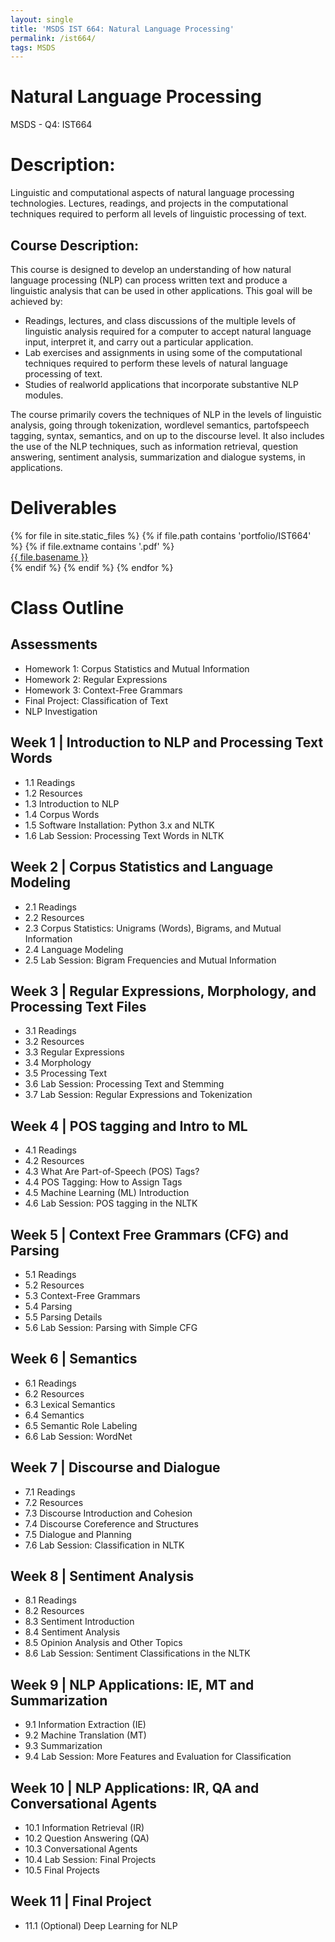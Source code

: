 ```yaml
---
layout: single
title: 'MSDS IST 664: Natural Language Processing'
permalink: /ist664/
tags: MSDS  
---
```


# Natural Language Processing

MSDS - Q4: IST664


# Description:

Linguistic and computational aspects of natural language processing technologies. Lectures, readings, and projects in the computational techniques required to perform all levels of linguistic processing of text.

## Course Description:

This course is designed to develop an understanding of how natural language processing (NLP) can process written text and produce a linguistic analysis that can be used in other applications. This goal will be achieved by:

* Readings, lectures, and class discussions of the multiple levels of linguistic analysis required for a computer to accept natural language input, interpret it, and carry out a particular application.
* Lab exercises and assignments in using some of the computational techniques required to perform these levels of natural language processing of text.
* Studies of real­world applications that incorporate substantive NLP modules.

The course primarily covers the techniques of NLP in the levels of linguistic analysis, going through tokenization, word­level semantics, part­of­speech tagging, syntax, semantics, and on up to the discourse level. It also includes the use of the NLP techniques, such as information retrieval, question answering, sentiment analysis, summarization and dialogue systems, in applications.

# Deliverables

<div>
{% for file in site.static_files %}
    {% if file.path contains 'portfolio/IST664' %}
        {% if file.extname contains '.pdf' %}
            <div><a href="https://danielcaraway.github.io/{{ file.path }}">{{ file.basename }}</a></div>
        {% endif %}
    {% endif %}
{% endfor %}
</div>

# Class Outline

## Assessments
 * Homework 1: Corpus Statistics and Mutual Information  
 * Homework 2: Regular Expressions  
 * Homework 3: Context-Free Grammars  
 * Final Project: Classification of Text  
 * NLP Investigation  

## Week 1 | Introduction to NLP and Processing Text Words
 * 1.1 Readings 
 * 1.2 Resources 
 * 1.3 Introduction to NLP 
 * 1.4 Corpus Words 
 * 1.5 Software Installation: Python 3.x and NLTK 
 * 1.6 Lab Session: Processing Text Words in NLTK 

## Week 2 | Corpus Statistics and Language Modeling
 * 2.1 Readings 
 * 2.2 Resources 
 * 2.3 Corpus Statistics: Unigrams (Words), Bigrams, and Mutual Information 
 * 2.4 Language Modeling 
 * 2.5 Lab Session: Bigram Frequencies and Mutual Information 

## Week 3 | Regular Expressions, Morphology, and Processing Text Files
 * 3.1 Readings 
 * 3.2 Resources 
 * 3.3 Regular Expressions 
 * 3.4 Morphology 
 * 3.5 Processing Text 
 * 3.6 Lab Session: Processing Text and Stemming 
 * 3.7 Lab Session: Regular Expressions and Tokenization 

## Week 4 | POS tagging and Intro to ML
 * 4.1 Readings 
 * 4.2 Resources 
 * 4.3 What Are Part-of-Speech (POS) Tags? 
 * 4.4 POS Tagging: How to Assign Tags 
 * 4.5 Machine Learning (ML) Introduction 
 * 4.6 Lab Session: POS tagging in the NLTK 

## Week 5 | Context Free Grammars (CFG) and Parsing
 * 5.1 Readings 
 * 5.2 Resources 
 * 5.3 Context-Free Grammars 
 * 5.4 Parsing 
 * 5.5 Parsing Details 
 * 5.6 Lab Session: Parsing with Simple CFG 

## Week 6 | Semantics
 * 6.1 Readings 
 * 6.2 Resources 
 * 6.3 Lexical Semantics 
 * 6.4 Semantics 
 * 6.5 Semantic Role Labeling 
 * 6.6 Lab Session: WordNet 

## Week 7 | Discourse and Dialogue
 * 7.1 Readings 
 * 7.2 Resources 
 * 7.3 Discourse Introduction and Cohesion 
 * 7.4 Discourse Coreference and Structures 
 * 7.5 Dialogue and Planning 
 * 7.6 Lab Session: Classification in NLTK 

## Week 8 | Sentiment Analysis
 * 8.1 Readings 
 * 8.2 Resources 
 * 8.3 Sentiment Introduction 
 * 8.4 Sentiment Analysis 
 * 8.5 Opinion Analysis and Other Topics 
 * 8.6 Lab Session: Sentiment Classifications in the NLTK 

## Week 9 | NLP Applications: IE, MT and Summarization
 * 9.1 Information Extraction (IE) 
 * 9.2 Machine Translation (MT) 
 * 9.3 Summarization 
 * 9.4 Lab Session: More Features and Evaluation for Classification 

## Week 10 | NLP Applications: IR, QA and Conversational Agents
 * 10.1 Information Retrieval (IR) 
 * 10.2 Question Answering (QA) 
 * 10.3 Conversational Agents 
 * 10.4 Lab Session: Final Projects 
 * 10.5 Final Projects 

## Week 11 | Final Project
 * 11.1 (Optional) Deep Learning for NLP 

